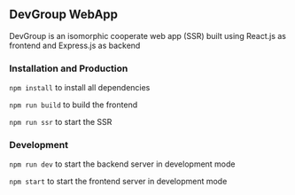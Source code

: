 ## DevGroup WebApp

DevGroup is an isomorphic cooperate web app (SSR) built using React.js as frontend and Express.js as  backend

### Installation and Production

`npm install` to install all dependencies

`npm run build` to build the frontend

`npm run ssr` to start the SSR

### Development

`npm run dev` to start the backend server in development mode

`npm start` to start the frontend server in development mode
